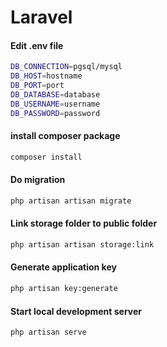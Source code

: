 # Laravel

#### Edit .env file

```bash
DB_CONNECTION=pgsql/mysql
DB_HOST=hostname
DB_PORT=port
DB_DATABASE=database
DB_USERNAME=username
DB_PASSWORD=password
```

#### install composer package

```bash
composer install
```

#### Do migration

```bash
php artisan artisan migrate
```

#### Link storage folder to public folder

```bash
php artisan artisan storage:link
```

#### Generate application key

```bash
php artisan key:generate
```

#### Start local development server

```bash
php artisan serve
```
